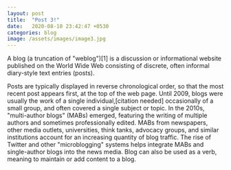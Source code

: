 ```yaml
---
layout: post
title:  "Post 3!"
date:   2020-08-10 23:42:47 +0530
categories: blog
image: /assets/images/image3.jpg
---
```

A blog (a truncation of "weblog")[1] is a discussion or informational website published on the World Wide Web consisting of discrete, often informal diary-style text entries (posts). 

Posts are typically displayed in reverse chronological order, so that the most recent post appears first, at the top of the web page. Until 2009, blogs were usually the work of a single individual,[citation needed] occasionally of a small group, and often covered a single subject or topic. In the 2010s, "multi-author blogs" (MABs) emerged, featuring the writing of multiple authors and sometimes professionally edited. MABs from newspapers, other media outlets, universities, think tanks, advocacy groups, and similar institutions account for an increasing quantity of blog traffic. The rise of Twitter and other "microblogging" systems helps integrate MABs and single-author blogs into the news media. Blog can also be used as a verb, meaning to maintain or add content to a blog.